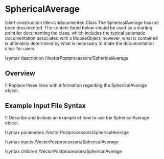 # SphericalAverage

!alert construction title=Undocumented Class
The SphericalAverage has not been documented. The content listed below should be used as a starting point for
documenting the class, which includes the typical automatic documentation associated with a
MooseObject; however, what is contained is ultimately determined by what is necessary to make the
documentation clear for users.

!syntax description /VectorPostprocessors/SphericalAverage

## Overview

!! Replace these lines with information regarding the SphericalAverage object.

## Example Input File Syntax

!! Describe and include an example of how to use the SphericalAverage object.

!syntax parameters /VectorPostprocessors/SphericalAverage

!syntax inputs /VectorPostprocessors/SphericalAverage

!syntax children /VectorPostprocessors/SphericalAverage
